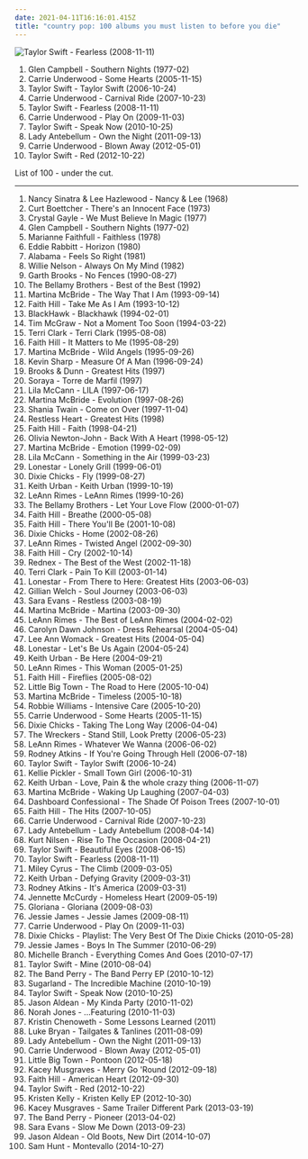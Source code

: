 ```yaml
---
date: 2021-04-11T16:16:01.415Z
title: "country pop: 100 albums you must listen to before you die"
---
```

![Taylor Swift - Fearless (2008-11-11)](https://img.discogs.com/LEhfQKESFmMZavnZUioB59n4kkc=/fit-in/540x491/filters:strip_icc():format(jpeg):mode_rgb():quality(90)/discogs-images/R-3439733-1330445174.jpeg.jpg "Taylor Swift - Fearless (2008-11-11)")
<ol class="albums">
<li data-cover="http://coverartarchive.org/release/834a05ec-4bbc-4276-b797-2ccdf625d648/7331581825-500.jpg" data-tags="country, country pop, contemporary christian, bono, ccm, urban cowboy, pentecostal, the edge, jesus had a penis, dake-bonoist, dake, dake-bonoism, confucius had a penis, listen to u2, dake-bonoistic doctrine, conforms to dake-bonoistic doctrine, moist butt kittens, they always conform to dake-bonoistic doctrine, finis jennings dake, dake-bono, contemporary muslim" role="button">Glen Campbell - Southern Nights (1977-02)</li>
<li data-cover="http://coverartarchive.org/release/a33b9822-9f09-4e19-9d6e-e05af85c727b/5228564975-500.jpg" data-tags="country" role="button">Carrie Underwood - Some Hearts (2005-11-15)</li>
<li data-cover="http://coverartarchive.org/release/09689c80-1ecd-463d-b212-ad252cb138c9/8900302560-500.jpg" data-tags="country" role="button">Taylor Swift - Taylor Swift (2006-10-24)</li>
<li data-cover="http://coverartarchive.org/release/1ae35324-42a2-4cd8-880e-9d810ef964b2/6121102106-500.jpg" data-tags="country" role="button">Carrie Underwood - Carnival Ride (2007-10-23)</li>
<li data-cover="https://img.discogs.com/LEhfQKESFmMZavnZUioB59n4kkc=/fit-in/540x491/filters:strip_icc():format(jpeg):mode_rgb():quality(90)/discogs-images/R-3439733-1330445174.jpeg.jpg" data-tags="country" role="button">Taylor Swift - Fearless (2008-11-11)</li>
<li data-cover="http://coverartarchive.org/release/0b7b7553-1492-49f4-b8bc-3fb482fe4ab2/7911228592-500.jpg" data-tags="country" role="button">Carrie Underwood - Play On (2009-11-03)</li>
<li data-cover="https://img.discogs.com/scURdDHnJxXGhNe3S0C141A8zYQ=/fit-in/310x240/filters:strip_icc():format(jpeg):mode_rgb():quality(90)/discogs-images/R-3774986-1343921934-2320.jpeg.jpg" data-tags="country" role="button">Taylor Swift - Speak Now (2010-10-25)</li>
<li data-cover="https://img.discogs.com/-AaM238cQ-tI0TXoRWXfVNZhdHw=/fit-in/300x265/filters:strip_icc():format(jpeg):mode_rgb():quality(90)/discogs-images/R-9519370-1484442560-7043.jpeg.jpg" data-tags="country" role="button">Lady Antebellum - Own the Night (2011-09-13)</li>
<li data-cover="https://img.discogs.com/wChLj95dyM62qYlsECzUPmYPK0o=/fit-in/600x600/filters:strip_icc():format(jpeg):mode_rgb():quality(90)/discogs-images/R-3575808-1335954973.jpeg.jpg" data-tags="country, country pop" role="button">Carrie Underwood - Blown Away (2012-05-01)</li>
<li data-cover="http://coverartarchive.org/release/90d96ad7-ca44-41f2-bc47-cbc9c762be3b/2432027661-500.jpg" data-tags="pop, country" role="button">Taylor Swift - Red (2012-10-22)</li>
</ol>
List of 100 - under the cut.
<!-- more -->

_________________

<ol class="albums">
<li data-cover="https://img.discogs.com/mybFD7GXpZAwbDkPS_9PVLeBEGo=/fit-in/600x608/filters:strip_icc():format(jpeg):mode_rgb():quality(90)/discogs-images/R-1904441-1507107587-5317.jpeg.jpg" data-tags="oldies, duets" role="button">
Nancy Sinatra & Lee Hazlewood - Nancy & Lee (1968)
</li>
<li data-cover="https://img.discogs.com/lhoJnOy90c-GnbsxrtTvZoq7kn4=/fit-in/300x299/filters:strip_icc():format(jpeg):mode_rgb():quality(90)/discogs-images/R-1642288-1245960211.jpeg.jpg" data-tags="70s, pop rock, sunshine pop, country pop, surf rock" role="button">
Curt Boettcher - There's an Innocent Face (1973)
</li>
<li data-cover="http://coverartarchive.org/release/6ad8695f-1d29-495f-bdfe-ba67c55e944e/24648265202-500.jpg" data-tags="70s, c gayle" role="button">
Crystal Gayle - We Must Believe In Magic (1977)
</li>
<li data-cover="http://coverartarchive.org/release/834a05ec-4bbc-4276-b797-2ccdf625d648/7331581825-500.jpg" data-tags="country, country pop, contemporary christian, bono, ccm, urban cowboy, pentecostal, the edge, jesus had a penis, dake-bonoist, dake, dake-bonoism, confucius had a penis, listen to u2, dake-bonoistic doctrine, conforms to dake-bonoistic doctrine, moist butt kittens, they always conform to dake-bonoistic doctrine, finis jennings dake, dake-bono, contemporary muslim" role="button">
Glen Campbell - Southern Nights (1977-02)
</li>
<li data-cover="http://coverartarchive.org/release/43ba6134-e26f-43b9-b0bc-6e856c84d6d4/8873833071-500.jpg" data-tags="female vocalist, country pop, sympathy68, lauraann163" role="button">
Marianne Faithfull - Faithless (1978)
</li>
<li data-cover="http://coverartarchive.org/release/b69cf6bd-70b4-4e71-a3f8-ca7c78abe75e/5704200723-500.jpg" data-tags="pop, 80s, country pop, mtplay" role="button">
Eddie Rabbitt - Horizon (1980)
</li>
<li data-cover="https://img.discogs.com/JzpAP-kIUwt3X6uqCSwC510f8yk=/fit-in/150x150/filters:strip_icc():format(jpeg):mode_rgb():quality(90)/discogs-images/R-4304112-1361216678-1310.jpeg.jpg" data-tags="country" role="button">
Alabama - Feels So Right (1981)
</li>
<li data-cover="http://coverartarchive.org/release/ca3fc917-deaf-4a15-9cbc-dbf37f9f5e9b/5679177340-500.jpg" data-tags="country" role="button">
Willie Nelson - Always On My Mind (1982)
</li>
<li data-cover="http://coverartarchive.org/release/3b20dc91-cd3c-4df4-93fb-af994c1d61b8/21567489161-500.jpg" data-tags="country" role="button">
Garth Brooks - No Fences (1990-08-27)
</li>
<li data-cover="https://img.discogs.com/GYILPwt0ehej8j56L-6BRJ5y6xo=/fit-in/600x587/filters:strip_icc():format(jpeg):mode_rgb():quality(90)/discogs-images/R-12491953-1536348160-1347.jpeg.jpg" data-tags="usa, compilation, country pop, 00s" role="button">
The Bellamy Brothers - Best of the Best (1992)
</li>
<li data-cover="https://img.discogs.com/ycYgoJHJs2Na9b5nHnML7P_mOW4=/fit-in/596x600/filters:strip_icc():format(jpeg):mode_rgb():quality(90)/discogs-images/R-6671031-1424291933-4912.jpeg.jpg" data-tags="country" role="button">
Martina McBride - The Way That I Am (1993-09-14)
</li>
<li data-cover="http://coverartarchive.org/release/b14a1773-77b9-4f3f-9a7c-77c266affc10/13621729859-500.jpg" data-tags="country" role="button">
Faith Hill - Take Me As I Am (1993-10-12)
</li>
<li data-cover="http://coverartarchive.org/release/65e46e08-39f7-4f7a-9424-da9b1eadf598/24971948566-500.jpg" data-tags="country, 90s, country pop, pop country, 1990s, 90s country, now available on last-fm radio 07q3, guy group, blackhawk, 90s country-pop, 90s country pop, countryalbum" role="button">
BlackHawk - Blackhawk (1994-02-01)
</li>
<li data-cover="http://coverartarchive.org/release/3ddced0c-1256-4934-9a9e-c46f57bafe1c/9375306516-500.jpg" data-tags="country" role="button">
Tim McGraw - Not a Moment Too Soon (1994-03-22)
</li>
<li data-cover="http://coverartarchive.org/release/449e8f48-40a1-3486-886d-ceb3393d1089/22085040754-500.jpg" data-tags="country, terri clark" role="button">
Terri Clark - Terri Clark (1995-08-08)
</li>
<li data-cover="https://img.discogs.com/ZLUz5TPxdgBnxUxba4twgmD_iMo=/fit-in/600x606/filters:strip_icc():format(jpeg):mode_rgb():quality(90)/discogs-images/R-2069946-1262246966.jpeg.jpg" data-tags="country" role="button">
Faith Hill - It Matters to Me (1995-08-29)
</li>
<li data-cover="http://coverartarchive.org/release/8484e5b1-b88f-4ca9-83ec-f466d7982104/22048997148-500.jpg" data-tags="goodcountry, mcbide" role="button">
Martina McBride - Wild Angels (1995-09-26)
</li>
<li data-cover="http://coverartarchive.org/release/49fd4110-3b0d-41c6-968a-42345e0ee68b/22060725799-500.jpg" data-tags="country pop, modern country, contemporary country" role="button">
Kevin Sharp - Measure Of A Man (1996-09-24)
</li>
<li data-cover="http://coverartarchive.org/release/d9cf6052-0682-4ca3-b89b-4b563d075ea2/21187265585-500.jpg" data-tags="country, brooks and dunn" role="button">
Brooks & Dunn - Greatest Hits (1997)
</li>
<li data-cover="https://img.discogs.com/WfrxqreZ2BZ69y6k1S88daVu1cg=/fit-in/450x400/filters:strip_icc():format(jpeg):mode_rgb():quality(90)/discogs-images/R-10418622-1497527983-3756.jpeg.jpg" data-tags="folk, latin, 90s" role="button">
Soraya - Torre de Marfil (1997)
</li>
<li data-cover="https://img.discogs.com/CPJy-KTQu4tj1n-fEIF_tShLn0Q=/fit-in/600x588/filters:strip_icc():format(jpeg):mode_rgb():quality(90)/discogs-images/R-1806103-1526578504-7209.jpeg.jpg" data-tags="my songs" role="button">
Lila McCann - LILA (1997-06-17)
</li>
<li data-cover="https://img.discogs.com/faB_-tEElnsFZt1mt4QCSLCA_Tk=/fit-in/600x448/filters:strip_icc():format(jpeg):mode_rgb():quality(90)/discogs-images/R-8648129-1466040642-2252.jpeg.jpg" data-tags="country, female vocalists, country pop, pop country, 90s country, country-crossover, country divas, ladies of country, 90s country-pop, 90s country pop, m bride" role="button">
Martina McBride - Evolution (1997-08-26)
</li>
<li data-cover="http://coverartarchive.org/release/9414114a-422b-460d-834d-be1e189bee4f/1120191755-500.jpg" data-tags="shania twain, country" role="button">
Shania Twain - Come on Over (1997-11-04)
</li>
<li data-cover="http://coverartarchive.org/release/f42ed420-5df1-44d5-a9fd-9b571002ebb9/26646573035-500.jpg" data-tags="pop, country" role="button">
Restless Heart - Greatest Hits (1998)
</li>
<li data-cover="https://img.discogs.com/s4m95FOuORiQxm4FwcIzHreL84I=/fit-in/600x597/filters:strip_icc():format(jpeg):mode_rgb():quality(90)/discogs-images/R-9591069-1573305772-6225.jpeg.jpg" data-tags="country" role="button">
Faith Hill - Faith (1998-04-21)
</li>
<li data-cover="https://img.discogs.com/xmCWUoK2kVeQEws1Yc24YZfZdgQ=/fit-in/477x480/filters:strip_icc():format(jpeg):mode_rgb():quality(90)/discogs-images/R-2839672-1369998224-2996.jpeg.jpg" data-tags="country, country pop" role="button">
Olivia Newton-John - Back With A Heart (1998-05-12)
</li>
<li data-cover="http://coverartarchive.org/release/1d845523-a674-406a-a93d-2b66c1329169/26642280411-500.jpg" data-tags="country, female vocalists, 90s, country pop, pop country, 1990s, 90s country, country-crossover, country divas, ladies of country, 90s country-pop, favorite artist-band, 90s country pop, m bride" role="button">
Martina McBride - Emotion (1999-02-09)
</li>
<li data-cover="https://img.discogs.com/LnZRfP6dbn1qNC3tdq_oFmP5GMY=/fit-in/600x587/filters:strip_icc():format(jpeg):mode_rgb():quality(90)/discogs-images/R-1999964-1594649010-8870.jpeg.jpg" data-tags="country, country pop, new traditionalist country, l cann" role="button">
Lila McCann - Something in the Air (1999-03-23)
</li>
<li data-cover="https://img.discogs.com/na6SCvM0UqeDH4JbLATHyNmVPoM=/fit-in/600x601/filters:strip_icc():format(jpeg):mode_rgb():quality(90)/discogs-images/R-2377099-1280471658.jpeg.jpg" data-tags="country" role="button">
Lonestar - Lonely Grill (1999-06-01)
</li>
<li data-cover="http://coverartarchive.org/release/c464169f-eec9-3406-9690-5e5667ec091d/6201889696-500.jpg" data-tags="country" role="button">
Dixie Chicks - Fly (1999-08-27)
</li>
<li data-cover="http://coverartarchive.org/release/6604e34d-932e-4c16-afae-829ccf920fd7/21568214110-500.jpg" data-tags="country" role="button">
Keith Urban - Keith Urban (1999-10-19)
</li>
<li data-cover="https://img.discogs.com/0IYWJXJxnn8Ns7-7qg5ZtJFvSo8=/fit-in/600x931/filters:strip_icc():format(jpeg):mode_rgb():quality(90)/discogs-images/R-11806914-1522702106-2622.jpeg.jpg" data-tags="country, country pop" role="button">
LeAnn Rimes - LeAnn Rimes (1999-10-26)
</li>
<li data-cover="https://img.discogs.com/fIHqSWnbMzek4irOYaznlEtd37s=/fit-in/600x593/filters:strip_icc():format(jpeg):mode_rgb():quality(90)/discogs-images/R-8335713-1459606270-3542.jpeg.jpg" data-tags="country pop" role="button">
The Bellamy Brothers - Let Your Love Flow (2000-01-07)
</li>
<li data-cover="https://img.discogs.com/FVqQKfvmlWg9qr9gQTtyiEybOS4=/fit-in/505x379/filters:strip_icc():format(jpeg):mode_rgb():quality(90)/discogs-images/R-9017805-1473510456-2459.jpeg.jpg" data-tags="country" role="button">
Faith Hill - Breathe (2000-05-08)
</li>
<li data-cover="https://img.discogs.com/QQzPWq86GhQz5OZkC51lc_U2mMc=/fit-in/600x594/filters:strip_icc():format(jpeg):mode_rgb():quality(90)/discogs-images/R-4123011-1587673975-8348.jpeg.jpg" data-tags="country" role="button">
Faith Hill - There You'll Be (2001-10-08)
</li>
<li data-cover="http://coverartarchive.org/release/d65493ed-9fae-3381-b57d-8e50596c72cd/14014357566-500.jpg" data-tags="country" role="button">
Dixie Chicks - Home (2002-08-26)
</li>
<li data-cover="https://img.discogs.com/N3e-LAaWsbFWgk10Sqbkj3mL2qY=/fit-in/600x499/filters:strip_icc():format(jpeg):mode_rgb():quality(90)/discogs-images/R-9941242-1493824552-6901.jpeg.jpg" data-tags="country" role="button">
LeAnn Rimes - Twisted Angel (2002-09-30)
</li>
<li data-cover="http://coverartarchive.org/release/b4559308-a761-3279-8243-35952f3aeb7a/19438296770-500.jpg" data-tags="country" role="button">
Faith Hill - Cry (2002-10-14)
</li>
<li data-cover="http://coverartarchive.org/release/f51dc5d8-9ede-474e-a5d5-6ac95dd6112a/21859992537-500.jpg" data-tags="dance" role="button">
Rednex - The Best of the West (2002-11-18)
</li>
<li data-cover="http://coverartarchive.org/release/cd41f0f3-6bd8-4660-bbbf-a9252e854b31/22085445410-500.jpg" data-tags="country" role="button">
Terri Clark - Pain To Kill (2003-01-14)
</li>
<li data-cover="http://coverartarchive.org/release/34fbc14f-b370-4f93-91b8-f618df11f216/2728617775-500.jpg" data-tags="country pop, modern country, pop country, 90s country, 5 star albums, lonestar, 90s country-pop" role="button">
Lonestar - From There to Here: Greatest Hits (2003-06-03)
</li>
<li data-cover="http://coverartarchive.org/release/b6f84cbc-afff-36c1-9eab-8da0633c7c6c/2255166850-500.jpg" data-tags="alt-country" role="button">
Gillian Welch - Soul Journey (2003-06-03)
</li>
<li data-cover="https://img.discogs.com/rrjCG_LQJJWy28UlNf8tbZtd-TU=/fit-in/600x597/filters:strip_icc():format(jpeg):mode_rgb():quality(90)/discogs-images/R-7660041-1529240943-9407.jpeg.jpg" data-tags="country" role="button">
Sara Evans - Restless (2003-08-19)
</li>
<li data-cover="https://img.discogs.com/rnQVk8md3NB1fsg8Zqrb_a1UB0c=/fit-in/600x602/filters:strip_icc():format(jpeg):mode_rgb():quality(90)/discogs-images/R-2471077-1286280855.jpeg.jpg" data-tags="country" role="button">
Martina McBride - Martina (2003-09-30)
</li>
<li data-cover="http://coverartarchive.org/release/f4c76621-26e8-4c79-b449-f210eeb539b6/17468658946-500.jpg" data-tags="country" role="button">
LeAnn Rimes - The Best of LeAnn Rimes (2004-02-02)
</li>
<li data-cover="http://coverartarchive.org/release/2a9ad70a-e265-4dd7-b2ef-32ab61366bf8/9075778475-500.jpg" data-tags="carolyn dawn johnson, country" role="button">
Carolyn Dawn Johnson - Dress Rehearsal (2004-05-04)
</li>
<li data-cover="http://coverartarchive.org/release/5e14fd81-1fe8-491c-b128-b21b8033499a/21278155542-500.jpg" data-tags="country" role="button">
Lee Ann Womack - Greatest Hits (2004-05-04)
</li>
<li data-cover="http://coverartarchive.org/release/c97d7799-66e5-46c7-a912-b68b6aca689c/21568671509-500.jpg" data-tags="country" role="button">
Lonestar - Let's Be Us Again (2004-05-24)
</li>
<li data-cover="http://coverartarchive.org/release/99bfcd40-b086-41f7-83d7-786fbbb3c99b/26696949744-500.jpg" data-tags="country" role="button">
Keith Urban - Be Here (2004-09-21)
</li>
<li data-cover="https://img.discogs.com/mLXYaVo2oQ_Yd8aR6o7TdC-tguU=/fit-in/600x497/filters:strip_icc():format(jpeg):mode_rgb():quality(90)/discogs-images/R-6653521-1423936681-9804.jpeg.jpg" data-tags="country" role="button">
LeAnn Rimes - This Woman (2005-01-25)
</li>
<li data-cover="http://coverartarchive.org/release/6174cef4-1447-4936-8454-e90a7f1cb1a6/28236503054-500.jpg" data-tags="country" role="button">
Faith Hill - Fireflies (2005-08-02)
</li>
<li data-cover="http://coverartarchive.org/release/538329ea-1087-4ef6-800e-d9069cabd299/19388646151-500.jpg" data-tags="country" role="button">
Little Big Town - The Road to Here (2005-10-04)
</li>
<li data-cover="https://img.discogs.com/vp8uU0eODPZwdO20KExRLFCdf2A=/fit-in/600x590/filters:strip_icc():format(jpeg):mode_rgb():quality(90)/discogs-images/R-7671878-1446403018-2382.jpeg.jpg" data-tags="country" role="button">
Martina McBride - Timeless (2005-10-18)
</li>
<li data-cover="http://coverartarchive.org/release/d304d0ae-4937-30a9-9ea7-656a8d92860b/1413448182-500.jpg" data-tags="pop, robbie williams" role="button">
Robbie Williams - Intensive Care (2005-10-20)
</li>
<li data-cover="http://coverartarchive.org/release/a33b9822-9f09-4e19-9d6e-e05af85c727b/5228564975-500.jpg" data-tags="country" role="button">
Carrie Underwood - Some Hearts (2005-11-15)
</li>
<li data-cover="https://img.discogs.com/4QzVpu_GvEwZgSwY_OS5phfkCTk=/fit-in/167x167/filters:strip_icc():format(jpeg):mode_rgb():quality(90)/discogs-images/R-3362092-1327361300.jpeg.jpg" data-tags="country" role="button">
Dixie Chicks - Taking The Long Way (2006-04-04)
</li>
<li data-cover="https://img.discogs.com/xFrIQJnXSfVK9N_bCXR9rvb9uJk=/fit-in/445x450/filters:strip_icc():format(jpeg):mode_rgb():quality(90)/discogs-images/R-1402301-1216632404.jpeg.jpg" data-tags="country" role="button">
The Wreckers - Stand Still, Look Pretty (2006-05-23)
</li>
<li data-cover="http://coverartarchive.org/release/1d9981b1-c76e-3722-8609-85189cc6a883/15319900299-500.jpg" data-tags="country, female vocalists, singer-songwriter, 00s" role="button">
LeAnn Rimes - Whatever We Wanna (2006-06-02)
</li>
<li data-cover="http://coverartarchive.org/release/64428544-ade7-4a82-ac93-8f797990bfe9/15750719475-500.jpg" data-tags="country, sweet songs" role="button">
Rodney Atkins - If You're Going Through Hell (2006-07-18)
</li>
<li data-cover="http://coverartarchive.org/release/09689c80-1ecd-463d-b212-ad252cb138c9/8900302560-500.jpg" data-tags="country" role="button">
Taylor Swift - Taylor Swift (2006-10-24)
</li>
<li data-cover="http://coverartarchive.org/release/b75d84c9-0c2a-4f3e-80e3-8c385efd63c0/25970432695-500.jpg" data-tags="country" role="button">
Kellie Pickler - Small Town Girl (2006-10-31)
</li>
<li data-cover="https://img.discogs.com/cbWRBO7bQYZ29szzE21aUJO2Nko=/fit-in/596x597/filters:strip_icc():format(jpeg):mode_rgb():quality(90)/discogs-images/R-877510-1304419569.jpeg.jpg" data-tags="country" role="button">
Keith Urban - Love, Pain & the whole crazy thing (2006-11-07)
</li>
<li data-cover="http://coverartarchive.org/release/753a59e5-a7a8-4f11-82ef-b56d6c8b874d/27672960630-500.jpg" data-tags="country" role="button">
Martina McBride - Waking Up Laughing (2007-04-03)
</li>
<li data-cover="https://img.discogs.com/WOF7raIoLouZaJKqPANneAjx6o8=/fit-in/500x500/filters:strip_icc():format(jpeg):mode_rgb():quality(90)/discogs-images/R-3999652-1351882712-6546.jpeg.jpg" data-tags="acoustic" role="button">
Dashboard Confessional - The Shade Of Poison Trees (2007-10-01)
</li>
<li data-cover="http://coverartarchive.org/release/dc56dfd8-b72f-499f-bfe4-e20d2e680067/17234830279-500.jpg" data-tags="country" role="button">
Faith Hill - The Hits (2007-10-05)
</li>
<li data-cover="http://coverartarchive.org/release/1ae35324-42a2-4cd8-880e-9d810ef964b2/6121102106-500.jpg" data-tags="country" role="button">
Carrie Underwood - Carnival Ride (2007-10-23)
</li>
<li data-cover="https://img.discogs.com/20jVDulzuFingwCKr6c21N83ecs=/fit-in/600x600/filters:strip_icc():format(jpeg):mode_rgb():quality(90)/discogs-images/R-1608105-1231859074.jpeg.jpg" data-tags="country" role="button">
Lady Antebellum - Lady Antebellum (2008-04-14)
</li>
<li data-cover="https://img.discogs.com/iBznMpJFkmxMSdLLL8KVpRWYlyg=/fit-in/600x607/filters:strip_icc():format(jpeg):mode_rgb():quality(90)/discogs-images/R-1331713-1246226768.jpeg.jpg" data-tags="kurt nilsen" role="button">
Kurt Nilsen - Rise To The Occasion (2008-04-21)
</li>
<li data-cover="http://coverartarchive.org/release/0d741fcf-1210-4b90-a165-d37abdb06511/8901648071-500.jpg" data-tags="pop, country, female vocalists" role="button">
Taylor Swift - Beautiful Eyes (2008-06-15)
</li>
<li data-cover="https://img.discogs.com/LEhfQKESFmMZavnZUioB59n4kkc=/fit-in/540x491/filters:strip_icc():format(jpeg):mode_rgb():quality(90)/discogs-images/R-3439733-1330445174.jpeg.jpg" data-tags="country" role="button">
Taylor Swift - Fearless (2008-11-11)
</li>
<li data-cover="http://coverartarchive.org/release/5912f8e6-fa41-481b-a434-e766a17df497/4767018368-500.jpg" data-tags="miley cyrus" role="button">
Miley Cyrus - The Climb (2009-03-05)
</li>
<li data-cover="http://coverartarchive.org/release/afd85101-c717-4d44-97ce-c533da9cc377/14920368979-500.jpg" data-tags="country" role="button">
Keith Urban - Defying Gravity (2009-03-31)
</li>
<li data-cover="http://coverartarchive.org/release/17313ca7-d200-4f04-993a-eaec731083b0/23737640405-500.jpg" data-tags="country" role="button">
Rodney Atkins - It's America (2009-03-31)
</li>
<li data-cover="http://coverartarchive.org/release/ec88908d-cf8a-46cd-a4da-3b5ba8fe9b2b/8300809077-500.jpg" data-tags="country pop, teen pop, nickelodeon, russell98, boogieman981" role="button">
Jennette McCurdy - Homeless Heart (2009-05-19)
</li>
<li data-cover="https://img.discogs.com/g4P_85i4os0onW_ADNpUL27DLwM=/fit-in/500x500/filters:strip_icc():format(jpeg):mode_rgb():quality(90)/discogs-images/R-3151386-1318138761.jpeg.jpg" data-tags="country" role="button">
Gloriana - Gloriana (2009-08-03)
</li>
<li data-cover="http://coverartarchive.org/release/564a868a-aaff-4396-a75e-f27613dc886d/4227327754-500.jpg" data-tags="country, pop, dance" role="button">
Jessie James - Jessie James (2009-08-11)
</li>
<li data-cover="http://coverartarchive.org/release/0b7b7553-1492-49f4-b8bc-3fb482fe4ab2/7911228592-500.jpg" data-tags="country" role="button">
Carrie Underwood - Play On (2009-11-03)
</li>
<li data-cover="http://coverartarchive.org/release/4e62da04-6192-4980-a30f-b173d12f9276/22443264500-500.jpg" data-tags="country" role="button">
Dixie Chicks - Playlist: The Very Best Of The Dixie Chicks (2010-05-28)
</li>
<li data-cover="http://coverartarchive.org/release/ad7bdd58-7822-4e72-aafe-b82f4a494918/3387936517-500.jpg" data-tags="pop, country pop, jessie james" role="button">
Jessie James - Boys In The Summer (2010-06-29)
</li>
<li data-cover="http://coverartarchive.org/release/553872be-6bfa-3dcc-941e-10d126aab66a/14247286471-500.jpg" data-tags="country pop" role="button">
Michelle Branch - Everything Comes And Goes (2010-07-17)
</li>
<li data-cover="https://img.discogs.com/j7Kn7dzkFMwNe_Nju7W3N5sptEo=/fit-in/600x600/filters:strip_icc():format(jpeg):mode_rgb():quality(90)/discogs-images/R-8818776-1469436766-8082.jpeg.jpg" data-tags="taylor swift" role="button">
Taylor Swift - Mine (2010-08-04)
</li>
<li data-cover="http://coverartarchive.org/release/2be90de4-791d-4799-b70e-0f0891fd4871/10220409119-500.jpg" data-tags="country, female vocalists" role="button">
The Band Perry - The Band Perry EP (2010-10-12)
</li>
<li data-cover="http://coverartarchive.org/release/57877bb1-4a05-448b-a37e-41649ea99e35/10798226561-500.jpg" data-tags="country" role="button">
Sugarland - The Incredible Machine (2010-10-19)
</li>
<li data-cover="https://img.discogs.com/scURdDHnJxXGhNe3S0C141A8zYQ=/fit-in/310x240/filters:strip_icc():format(jpeg):mode_rgb():quality(90)/discogs-images/R-3774986-1343921934-2320.jpeg.jpg" data-tags="country" role="button">
Taylor Swift - Speak Now (2010-10-25)
</li>
<li data-cover="http://coverartarchive.org/release/91b48d70-bce1-4806-880c-a2b1488ac877/2663859177-500.jpg" data-tags="country, country rock" role="button">
Jason Aldean - My Kinda Party (2010-11-02)
</li>
<li data-cover="https://img.discogs.com/olt-pzPNw2Pu1OWKvLg7Ixno8tI=/fit-in/600x600/filters:strip_icc():format(jpeg):mode_rgb():quality(90)/discogs-images/R-9494865-1481560236-2782.jpeg.jpg" data-tags="norah jones" role="button">
Norah Jones - ...Featuring (2010-11-03)
</li>
<li data-cover="http://coverartarchive.org/release/2155242f-ac29-4f26-9978-ada9115a8bf9/27573283493-500.jpg" data-tags="pop, country, country pop, pop country, 10s, 2010s" role="button">
Kristin Chenoweth - Some Lessons Learned (2011)
</li>
<li data-cover="http://coverartarchive.org/release/c1647ae7-993c-4b98-83bd-36b1003342b1/3499102791-500.jpg" data-tags="country" role="button">
Luke Bryan - Tailgates & Tanlines (2011-08-09)
</li>
<li data-cover="https://img.discogs.com/-AaM238cQ-tI0TXoRWXfVNZhdHw=/fit-in/300x265/filters:strip_icc():format(jpeg):mode_rgb():quality(90)/discogs-images/R-9519370-1484442560-7043.jpeg.jpg" data-tags="country" role="button">
Lady Antebellum - Own the Night (2011-09-13)
</li>
<li data-cover="https://img.discogs.com/wChLj95dyM62qYlsECzUPmYPK0o=/fit-in/600x600/filters:strip_icc():format(jpeg):mode_rgb():quality(90)/discogs-images/R-3575808-1335954973.jpeg.jpg" data-tags="country, country pop" role="button">
Carrie Underwood - Blown Away (2012-05-01)
</li>
<li data-cover="http://coverartarchive.org/release/fc6ba0f1-7ac6-4e47-8680-3590668d0b72/1024561249-500.jpg" data-tags="country" role="button">
Little Big Town - Pontoon (2012-05-18)
</li>
<li data-cover="http://coverartarchive.org/release/1768bc0e-8a89-437c-874d-7db6d5693879/14534292856-500.jpg" data-tags="country" role="button">
Kacey Musgraves - Merry Go 'Round (2012-09-18)
</li>
<li data-cover="https://img.discogs.com/2Fq6Y1VNk-g_z-Ee82QNqzJlSdQ=/fit-in/600x602/filters:strip_icc():format(jpeg):mode_rgb():quality(90)/discogs-images/R-3163382-1609127009-9982.jpeg.jpg" data-tags="country pop, 10s, 2010s, ladies of country, 10s country" role="button">
Faith Hill - American Heart (2012-09-30)
</li>
<li data-cover="http://coverartarchive.org/release/90d96ad7-ca44-41f2-bc47-cbc9c762be3b/2432027661-500.jpg" data-tags="pop, country" role="button">
Taylor Swift - Red (2012-10-22)
</li>
<li data-cover="http://coverartarchive.org/release/455e8b03-bab6-4282-b23f-b2717b37d1b0/6659792951-500.jpg" data-tags="10s, 2010s, ladies of country, 10s country" role="button">
Kristen Kelly - Kristen Kelly EP (2012-10-30)
</li>
<li data-cover="http://coverartarchive.org/release/024abf44-0f50-4369-bcd6-ea7017d40474/14533802813-500.jpg" data-tags="country" role="button">
Kacey Musgraves - Same Trailer Different Park (2013-03-19)
</li>
<li data-cover="http://coverartarchive.org/release/44c22b01-d045-4759-b0f9-e0c30b3ab124/6893165050-500.jpg" data-tags="country" role="button">
The Band Perry - Pioneer (2013-04-02)
</li>
<li data-cover="http://coverartarchive.org/release/dfaf46c6-d2b5-4a67-9113-705b982fb4d9/5633586543-500.jpg" data-tags="country, country pop, sara evans -slow me down" role="button">
Sara Evans - Slow Me Down (2013-09-23)
</li>
<li data-cover="http://coverartarchive.org/release/9995defc-83f0-4986-8034-37a351c9d8f5/8535696317-500.jpg" data-tags="drone, meme, mucore" role="button">
Jason Aldean - Old Boots, New Dirt (2014-10-07)
</li>
<li data-cover="http://coverartarchive.org/release/3757c03f-d849-4f8f-a4c7-726904ef8fb0/25348040175-500.jpg" data-tags="not country, not sexy" role="button">
Sam Hunt - Montevallo (2014-10-27)
</li>
</ol>